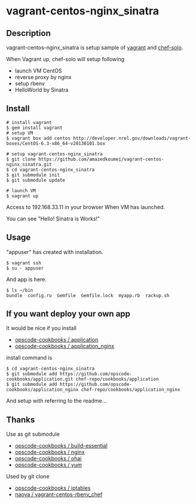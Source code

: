 vagrant-centos-nginx_sinatra
==============

Description
-----
vagrant-centos-nginx_sinatra is setup sample of [vagrant](http://www.vagrantup.com/) and [chef-solo](http://wiki.opscode.com/display/chef/Chef+Solo).

When Vagrant up, chef-solo will setup following

+ launch VM CentOS
+ reverse proxy by nginx
+ setup rbenv
+ HelloWorld by Sinatra


Install
-----
    # install vagrant
    $ gem install vagrant
    # setup VM
    $ vagrant box add centos http://developer.nrel.gov/downloads/vagrant-boxes/CentOS-6.3-x86_64-v20130101.box
    
    # setup vagrant-centos-nginx_sinatra
    $ git clone https://github.com/amazedkoumei/vagrant-centos-nginx_sinatra.git
    $ cd vagrant-centos-nginx_sinatra
    $ git submodule init
    $ git submodule update
    
    # launch VM
    $ vagrant up

Access to 192.168.33.11 in your browser When VM has launched.

You can see "Hello! Sinatra is Works!"


Usage
-----
"appuser" has created with installation.

    $ vagrant ssh
    $ su - appuser
    

And app is here.

    $ ls ~/bin
    bundle  config.ru  Gemfile  Gemfile.lock  myapp.rb  rackup.sh


If you want deploy your own app
------------
It would be nice if you install

+ [opscode-cookbooks / application](https://github.com/opscode-cookbooks/application)
+ [opscode-cookbooks / application_nginx](https://github.com/opscode-cookbooks/application_nginx)

install command is

	$ cd vagrant-centos-nginx_sinatra
    $ git submodule add https://github.com/opscode-cookbooks/application.git chef-repo/cookbooks/application
    $ git submodule add https://github.com/opscode-cookbooks/application_nginx chef-repo/cookbooks/application_nginx
    
And setup with referring to the readme…


Thanks
------------
Use as git submodule

+ [opscode-cookbooks / build-essential](https://github.com/opscode-cookbooks/build-essential)
+ [opscode-cookbooks / nginx](https://github.com/opscode-cookbooks/nginx)
+ [opscode-cookbooks / ohai](https://github.com/opscode-cookbooks/ohai)
+ [opscode-cookbooks / yum](https://github.com/opscode-cookbooks/yum)

Used by git clone

+ [opscode-cookbooks / iptables](https://github.com/opscode-cookbooks/iptables)
+ [naoya / vagrant-centos-rbenv_chef](https://github.com/naoya/vagrant-centos-rbenv_chef)